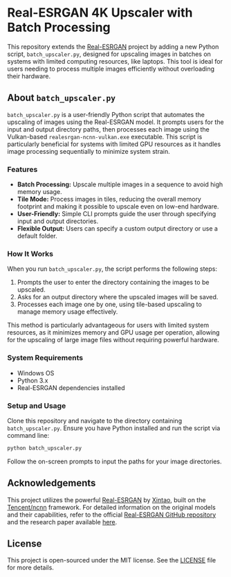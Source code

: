 # Real-ESRGAN 4K Upscaler with Batch Processing

This repository extends the [Real-ESRGAN](https://github.com/xinntao/Real-ESRGAN) project by adding a new Python script, `batch_upscaler.py`, designed for upscaling images in batches on systems with limited computing resources, like laptops. This tool is ideal for users needing to process multiple images efficiently without overloading their hardware.

## About `batch_upscaler.py`

`batch_upscaler.py` is a user-friendly Python script that automates the upscaling of images using the Real-ESRGAN model. It prompts users for the input and output directory paths, then processes each image using the Vulkan-based `realesrgan-ncnn-vulkan.exe` executable. This script is particularly beneficial for systems with limited GPU resources as it handles image processing sequentially to minimize system strain.

### Features

- **Batch Processing:** Upscale multiple images in a sequence to avoid high memory usage.
- **Tile Mode:** Process images in tiles, reducing the overall memory footprint and making it possible to upscale even on low-end hardware.
- **User-Friendly:** Simple CLI prompts guide the user through specifying input and output directories.
- **Flexible Output:** Users can specify a custom output directory or use a default folder.

### How It Works

When you run `batch_upscaler.py`, the script performs the following steps:
1. Prompts the user to enter the directory containing the images to be upscaled.
2. Asks for an output directory where the upscaled images will be saved.
3. Processes each image one by one, using tile-based upscaling to manage memory usage effectively.

This method is particularly advantageous for users with limited system resources, as it minimizes memory and GPU usage per operation, allowing for the upscaling of large image files without requiring powerful hardware.

### System Requirements

- Windows OS
- Python 3.x
- Real-ESRGAN dependencies installed

### Setup and Usage

Clone this repository and navigate to the directory containing `batch_upscaler.py`. Ensure you have Python installed and run the script via command line:

```bash
python batch_upscaler.py
```

Follow the on-screen prompts to input the paths for your image directories.

## Acknowledgements

This project utilizes the powerful [Real-ESRGAN](https://github.com/xinntao/Real-ESRGAN) by [Xintao](https://github.com/xinntao), built on the [Tencent/ncnn](https://github.com/Tencent/ncnn) framework. For detailed information on the original models and their capabilities, refer to the official [Real-ESRGAN GitHub repository](https://github.com/xinntao/Real-ESRGAN/) and the research paper available [here](https://arxiv.org/abs/2107.10833).

## License

This project is open-sourced under the MIT license. See the [LICENSE](LICENSE) file for more details.
